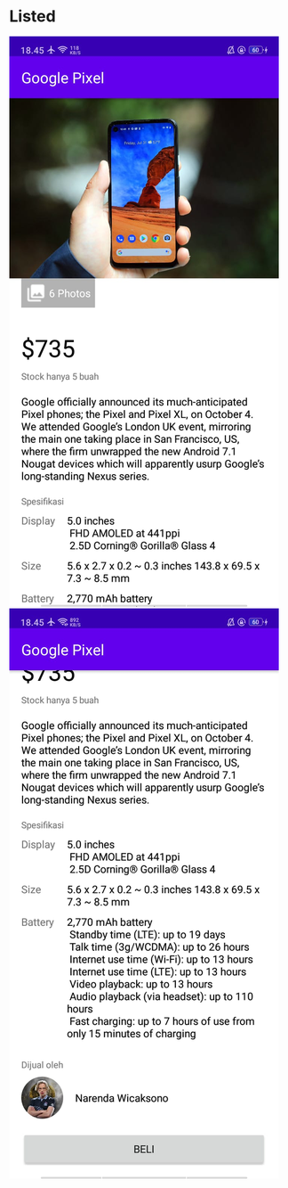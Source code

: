 # Listed
![Alt Text](https://github.com/Tio304/Listed/blob/master/WhatsApp%20Image%202020-08-28%20at%2018.56.23.jpeg)
![Alt Text](https://github.com/Tio304/Listed/blob/master/WhatsApp%20Image%202020-08-28%20at%2018.56.23%20(1).jpeg)
